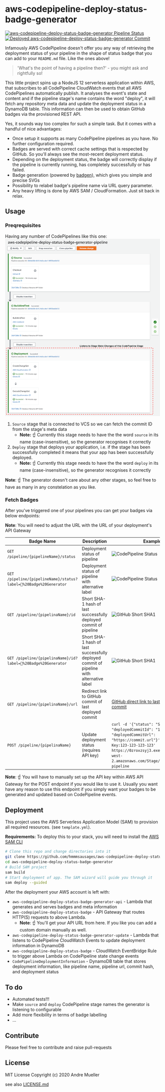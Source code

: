 # aws-codepipeline-deploy-status-badge-generator

[![aws-codepipeline-deploy-status-badge-generator Pipeline Status]( https://0zroxzsyj3.execute-api.eu-west-2.amazonaws.com/Stage//pipeline/aws-codepipeline-deploy-status-badge-generator-pipeline/status?label=aws-codepipeline-deploy-status-badge-generator)](https://eu-central-1.console.aws.amazon.com/codesuite/codepipeline/pipelines/aws-codepipeline-deploy-status-badge-generator-pipeline/view?region=eu-west-2)
[![Deployed aws-codepipeline-deploy-status-badge-generator Commit]( https://0zroxzsyj3.execute-api.eu-west-2.amazonaws.com/Stage//pipeline/aws-codepipeline-deploy-status-badge-generator-pipeline/commit/id?label=aws-codepipeline-deploy-status-badge-generator)]( https://0zroxzsyj3.execute-api.eu-west-2.amazonaws.com/Stage//pipeline/aws-codepipeline-deploy-status-badge-generator-pipeline/commit/url)

Infamously AWS CodePipeline doesn't offer you any way of retrieving the deployment status of your pipeline in the shape of status badge that you can add to your `README.md` file. Like the ones above!

>'What's the point of having a pipeline then?' - you might ask and rightfully so!

This little project spins up a NodeJS 12 serverless application within AWS, that subscribes to all CodePipeline CloudWatch events that all AWS CodePipelines automatically publish. It analyses the event's state and content and if the pipeline stage's name contains the word "deploy", it will fetch any repository meta data and update the deployment status in a DynamoDB table.
This information can then be used to obtain GitHub badges via the provisioned REST API.

Yes, it sounds way too complex for such a simple task. But it comes with a handful of nice advantages:

* Once setup it supports as many CodePipeline pipelines as you have. No further configuration required.
* Badges are served with correct cache settings that is respected by GitHub. So you'll always see the most-recent deployment status.
* Depending on the deployment status, the badge will correctly display if the pipeline is currently running, has completely successfully or has failed.
* Badge generation (powered by [badgen](https://github.com/badgen/badgen)), which gives you simple and precise SVGs
* Possibility to relabel badge's pipeline name via URL query parameter.
* Any heavy lifting is done by AWS SAM / CloudFormation. Just sit back in relax.

## Usage

### Preqrequisites

Having any number of CodePipelines like this one:
![Example Pipeline](./images/example-codepipeline.png)

1. `Source` stage that is connected to VCS so we can fetch the commit ID from the stage's meta data
    * **Note:** ☝️ Currently this stage needs to have the the word `source` in its name (case-insensitive), so the generator recognises it correctly
1. `Deploy` stage that deploys your application, i.e. if the stage has been successfully completed it means that your app has been successfully deployed.
    * **Note:** ☝️ Currently this stage needs to have the the word `deploy` in its name (case-insensitive), so the generator recognises it correctly

**Note**: ☝️ The generator doesn't care about any other stages, so feel free to have as many in any constelation as you like.

### Fetch Badges

After you've triggered one of your pipelines you can get your badges via below endpoints:

**Note**: You will need to adjust the URL with the URL of your deployment's API Gateway

| Badge Name | Description | Example   |
|---|---|---|
| `GET /pipeline/{pipelineName}/status` | Deployment status of pipeline   | ![CodePipeline Status]( https://0zroxzsyj3.execute-api.eu-west-2.amazonaws.com/Stage//pipeline/aws-codepipeline-deploy-status-badge-generator-pipeline/status) |
| `GET /pipeline/{pipelineName}/status?label=🦦%20Badge%20Generator` | Deployment status of pipeline with alternative label  | ![CodePipeline Status]( https://0zroxzsyj3.execute-api.eu-west-2.amazonaws.com/Stage//pipeline/aws-codepipeline-deploy-status-badge-generator-pipeline/status?label=🦦%20Badge%20Generator) |
| `GET /pipeline/{pipelinaName}/id`  | Short SHA-1 hash of last successfully deployed commit of pipeline | ![GitHub Short SHA1]( https://0zroxzsyj3.execute-api.eu-west-2.amazonaws.com/Stage//pipeline/aws-codepipeline-deploy-status-badge-generator-pipeline/commit/id) |
| `GET /pipeline/{pipelinaName}/id?label=🦦%20Badge%20Generator`  | Short SHA-1 hash of last successfully deployed commit of pipeline with alternative label | ![GitHub Short SHA1]( https://0zroxzsyj3.execute-api.eu-west-2.amazonaws.com/Stage//pipeline/aws-codepipeline-deploy-status-badge-generator-pipeline/commit/id?label=🦦%20Badge%20Generator) |
| `GET /pipeline/{pipelinaName}/url` | Redirect link to GitHub commit of last deployed commit | [GitHub direct link to last deployed commit]( https://0zroxzsyj3.execute-api.eu-west-2.amazonaws.com/Stage//pipeline/aws-codepipeline-deploy-status-badge-generator-pipeline/commit/url) |
| `POST /pipeline/{pipelinaName}` | Update deployment status (requires API key) | `curl -d '{"status": "SUCCEEDED", "deployedCommitId": "123", "deployedCommitUrl": "https://commit.url"}' -H 'X-API-Key:123-123-123-123'  https://0zroxzsyj3.execute-api.eu-west-2.amazonaws.com/Stage//pipeline/test-pipeline` |

**Note**: ☝️ You will have to manually set up the API key within AWS API Gateway for the POST endpoint if you would like to use it. Usually you want have any reason to use this endpoint if you simply want your badges to be generated and updated based on CodePipeline events.

## Deployment

This project uses the AWS Serverless Application Model (SAM) to provision all required resources. (see `template.yml`). 

**Requirements:** To deploy this to your stack, you will need to install the [AWS SAM CLI](https://aws.amazon.com/serverless/sam/)

```bash
# Clone this repo and change directories into it
git clone https://github.com/hmmmsausages/aws-codepipeline-deploy-status-badge-generator
cd aws-codepipeline-deploy-status-badge-generator
# Build SAM project
sam build
# Start deployment of app. The SAM wizard will guide you through it
sam deploy --guided
```

After the deployment your AWS account is left with:

* `aws-codepipeline-deploy-status-badge-generator-api` - Lambda that generates and serves badges and meta information
* `aws-codepipeline-deploy-status-badge` - API Gateway that routes HTTP(S) requests to above Lambda.
  * **Note**: ☝️  You'll get your API URL from here. If you like you can add a custom domain manually as well.
* `aws-codepipeline-deploy-status-badge-generator-update` - Lambda that listens to CodePipeline CloudWatch Events to update deployment information in DynamoDB
* `aws-codepipeline-deploy-status-badge` - CloudWatch EventBridge Rule to trigger above Lambda on CodePipeline state change events
* `CodePipelineDeploymentInformation` - DynamoDB table that stores deployment information, like pipeline name, pipeline url, commit hash, and deployment status

## To do

* Automated tests!!!
* Make `source` and `deploy` CodePipeline stage names the generator is listening to configurable
* Add more flexibility in terms of badge labelling
* ...

## Contribute

Please feel free to contribute and raise pull-requests

## License

MIT License
Copyright (c) 2020 Andre Mueller

see also [LICENSE.md](./LICENSE.md)
 